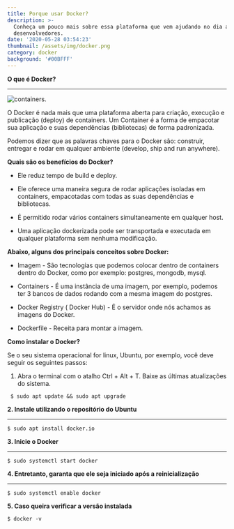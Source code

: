```yaml
---
title: Porque usar Docker?
description: >-
  Conheça um pouco mais sobre essa plataforma que vem ajudando no dia a dia dos
  desenvolvedores.
date: '2020-05-28 03:54:23'
thumbnail: /assets/img/docker.png
category: docker
background: '#00BFFF'
---
```

**O que é Docker?**

- - -

![containers.](/assets/img/container.jpg)

O Docker é nada mais que uma plataforma aberta para criação, execução e publicação (deploy) de containers. Um Container é a forma de empacotar sua aplicação e suas dependências (bibliotecas) de forma padronizada. 

Podemos dizer que as palavras chaves para o Docker são: construir, entregar e rodar em qualquer ambiente (develop, ship and run anywhere).

**Quais são os benefícios do Docker?**

* Ele reduz tempo de build e deploy.



* Ele oferece uma maneira segura de rodar aplicações isoladas em containers, empacotadas com todas as suas dependências e bibliotecas.



* É permitido rodar vários containers simultaneamente em qualquer host.



* Uma aplicação dockerizada pode ser transportada e executada em qualquer plataforma sem nenhuma modificação.

**Abaixo, alguns dos principais conceitos sobre Docker:**

* Imagem - São tecnologias que podemos colocar dentro de containers dentro do Docker, como por exemplo: postgres, mongodb, mysql.



*  Containers - É uma instância de uma imagem, por exemplo, podemos ter 3 bancos de dados rodando com a mesma imagem do postgres.



* Docker Registry ( Docker Hub) - É o servidor onde nós achamos as imagens do Docker.



*  Dockerfile - Receita para montar a imagem.

**Como instalar o Docker?**

Se o seu sistema operacional for linux, Ubuntu, por exemplo, você deve seguir os seguintes passos:



1. Abra o terminal com o atalho Ctrl + Alt + T. Baixe as últimas atualizações do sistema.



` $ sudo apt update && sudo apt upgrade`

**2. Instale utilizando o repositório do Ubuntu** 

****

 

`$ sudo apt install docker.io `



**3. Inicie o Docker**

****

 

`$ sudo systemctl start docker `

**4. Entretanto, garanta que ele seja iniciado após a reinicialização**

****



`$ sudo systemctl enable docker `

**5. Caso queira verificar a versão instalada**





`$ docker -v `
